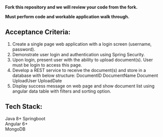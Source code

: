 **Fork this repository and we will review your code from the fork.**

**Must perform code and workable application walk through.**


Acceptance Criteria:
---------------------------------------------------------------------------
1. Create a single page web application with a login screen (username, password).
2. Demonstrate user login and authentication using Spring Security.
3. Upon login, present user with the ability to upload document(s). User must be login to access this page.
4. Develop a REST service to receive the document(s) and store in a database with below structure:
    DocumentID
    DocumentName
    Document
    UploadUser
    UploadDate
5. Display success message on web page and show document list using angular data table with filters and sorting option.

Tech Stack:
------------------------------------------------------------------------------
Java 8+
Springboot  
Angular 6+  
MongoDB
